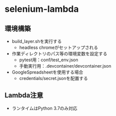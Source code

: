 # selenium-lambda

## 環境構築
- build_layer.shを実行する
    - headless chromeがセットアップされる
- 作業ディレクトリのパス等の環境変数を設定する
    - pytest用：conf/test_env.json
    - 手動実行用：.devcontainer/devcontainer.json
- GoogleSpreadsheetを使用する場合
    - credentials/secret.jsonを配置する

## Lambda注意
- ランタイムはPython 3.7のみ対応